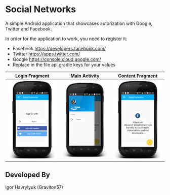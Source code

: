 # Social Networks

A simple Android application that showcases autorization with Google, Twitter and Facebook.
 
In order for the application to work, you need to register it:
* Facebook https://developers.facebook.com/
* Twitter https://apps.twitter.com/
* Google https://console.cloud.google.com/
* Replace in the file api.gradle keys for your values

Login Fragment| Main Activity | Content Fragment
-------------|-----------------| -------------
![alt text](screenshot/login.png "Login Fragment")  | ![alt text](screenshot/main.png "User Info") | ![alt text](screenshot/share.png "Share post")



Developed By
-------
Igor Havrylyuk (Graviton57)

[1]: https://github.com/graviton57/SocialNetworks.git
